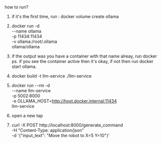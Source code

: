 how to run?

1. if it's the first time, run : docker volume create ollama

2. docker run -d \
  --name ollama \
  -p 11434:11434 \
  -v ollama:/root/.ollama \
  ollama/ollama

3. if the output was you have a container with that name alreay,
    run docker ps. if you see the container active then it's okay, 
    if not then run docker start ollama.
   
5. docker build -t llm-service ./llm-service

6. docker run --rm -d \
  --name llm-service \
  -p 5002:8000 \
  -e OLLAMA_HOST=http://host.docker.internal:11434 \
  llm-service

7. open a new tap

8. curl -X POST http://localhost:8000/generate_command \
     -H "Content-Type: application/json" \
     -d '{"input_text": "Move the robot to X=5 Y=10"}'
